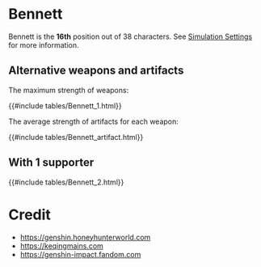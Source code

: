 # Bennett

Bennett is the **16th** position out of 38 characters. See [Simulation Settings](./simulation_settings.md) for more information.

## Alternative weapons and artifacts

The maximum strength of weapons:

{{#include tables/Bennett_1.html}}

The average strength of artifacts for each weapon:

{{#include tables/Bennett_artifact.html}}

## With 1 supporter

{{#include tables/Bennett_2.html}}

# Credit

- <https://genshin.honeyhunterworld.com>
- <https://keqingmains.com>
- <https://genshin-impact.fandom.com>
